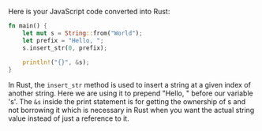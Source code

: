 Here is your JavaScript code converted into Rust:

```rust
fn main() {
    let mut s = String::from("World");
    let prefix = "Hello, ";
    s.insert_str(0, prefix);
    
    println!("{}", &s);
}
```

In Rust, the `insert_str` method is used to insert a string at a given index of another string. Here we are using it to prepend "Hello, " before our variable 's'. The `&s` inside the print statement is for getting the ownership of s and not borrowing it which is necessary in Rust when you want the actual string value instead of just a reference to it.

